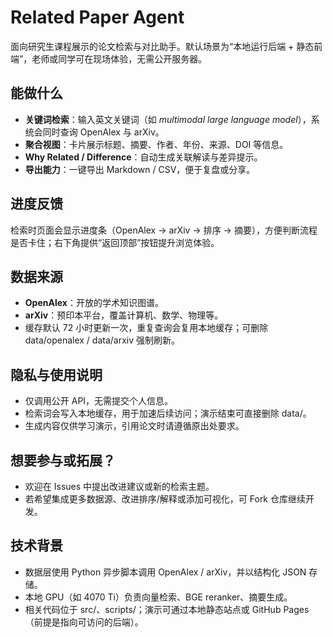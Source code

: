 ﻿# Related Paper Agent

面向研究生课程展示的论文检索与对比助手。默认场景为“本地运行后端 + 静态前端”，老师或同学可在现场体验，无需公开服务器。

## 能做什么
- **关键词检索**：输入英文关键词（如 *multimodal large language model*），系统会同时查询 OpenAlex 与 arXiv。
- **聚合视图**：卡片展示标题、摘要、作者、年份、来源、DOI 等信息。
- **Why Related / Difference**：自动生成关联解读与差异提示。
- **导出能力**：一键导出 Markdown / CSV，便于复盘或分享。

## 进度反馈
检索时页面会显示进度条（OpenAlex → arXiv → 排序 → 摘要），方便判断流程是否卡住；右下角提供“返回顶部”按钮提升浏览体验。

## 数据来源
- **OpenAlex**：开放的学术知识图谱。
- **arXiv**：预印本平台，覆盖计算机、数学、物理等。
- 缓存默认 72 小时更新一次，重复查询会复用本地缓存；可删除 data/openalex / data/arxiv 强制刷新。

## 隐私与使用说明
- 仅调用公开 API，无需提交个人信息。
- 检索词会写入本地缓存，用于加速后续访问；演示结束可直接删除 data/。
- 生成内容仅供学习演示，引用论文时请遵循原出处要求。

## 想要参与或拓展？
- 欢迎在 Issues 中提出改进建议或新的检索主题。
- 若希望集成更多数据源、改进排序/解释或添加可视化，可 Fork 仓库继续开发。

## 技术背景
- 数据层使用 Python 异步脚本调用 OpenAlex / arXiv，并以结构化 JSON 存储。
- 本地 GPU（如 4070 Ti）负责向量检索、BGE reranker、摘要生成。
- 相关代码位于 src/、scripts/；演示可通过本地静态站点或 GitHub Pages（前提是指向可访问的后端）。
